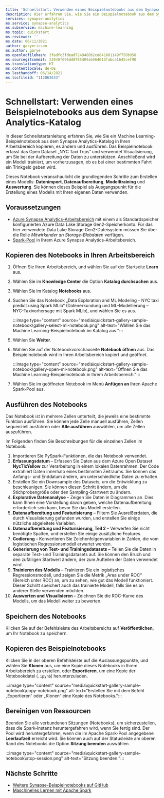 ```yaml
---
title: 'Schnellstart: Verwenden eines Beispielnotebooks aus dem Synapse Analytics-Katalog'
description: Hier erfahren Sie, wie Sie ein Beispielnotebook aus dem Synapse Analytics-Katalog verwenden, um Daten zu untersuchen und ein Machine Learning-Modell zu erstellen.
services: synapse-analytics
ms.service: synapse-analytics
ms.subservice: machine-learning
ms.topic: quickstart
ms.reviewer: ''
ms.date: 06/11/2021
author: garyericson
ms.author: garye
ms.openlocfilehash: 3fadfc3fdead7249480b2ce841601149f750b958
ms.sourcegitcommit: 23040f695dd0785409ab964613fabca1645cef90
ms.translationtype: HT
ms.contentlocale: de-DE
ms.lasthandoff: 06/14/2021
ms.locfileid: "112063633"
---
```

# <a name="quickstart-use-a-sample-notebook-from-the-synapse-analytics-gallery"></a>Schnellstart: Verwenden eines Beispielnotebooks aus dem Synapse Analytics-Katalog

In dieser Schnellstartanleitung erfahren Sie, wie Sie ein Machine Learning-Beispielnotebook aus dem Synapse Analytics-Katalog in Ihren Arbeitsbereich kopieren, es ändern und ausführen.
Das Beispielnotebook erfasst das Open Dataset „NYC Taxi Trips“ und verwendet Visualisierung, um Sie bei der Aufbereitung der Daten zu unterstützen. Anschließend wird ein Modell trainiert, um vorherzusagen, ob es bei einer bestimmten Fahrt ein Trinkgeld geben wird.

Dieses Notebook veranschaulicht die grundlegenden Schritte zum Erstellen eines Modells: **Datenimport**, **Datenaufbereitung**, **Modelltraining** und **Auswertung**. Sie können dieses Beispiel als Ausgangspunkt für die Erstellung eines Modells mit Ihren eigenen Daten verwenden.

## <a name="prerequisites"></a>Voraussetzungen

* [Azure Synapse Analytics-Arbeitsbereich](../get-started-create-workspace.md) mit einem als Standardspeicher konfigurierten Azure Data Lake Storage Gen2-Speicherkonto. Für das hier verwendete Data Lake Storage Gen2-Dateisystem müssen Sie über die Rolle *Mitwirkender an Storage-Blobdaten* verfügen.
* [Spark-Pool](../get-started-analyze-spark.md) in Ihrem Azure Synapse Analytics-Arbeitsbereich.

## <a name="copy-the-notebook-to-your-workspace"></a>Kopieren des Notebooks in Ihren Arbeitsbereich

1. Öffnen Sie Ihren Arbeitsbereich, und wählen Sie auf der Startseite **Learn** aus.
1. Wählen Sie im **Knowledge Center** die Option **Katalog durchsuchen** aus.
1. Wählen Sie im Katalog **Notebooks** aus.
1. Suchen Sie das Notebook „Data Exploration and ML Modeling - NYC taxi predict using Spark MLib“ (Datenerkundung und ML-Modellierung – NYC-Taxivorhersage mit Spark MLib), und wählen Sie es aus.

   :::image type="content" source="media\quickstart-gallery-sample-notebook\gallery-select-ml-notebook.png" alt-text="Wählen Sie das Machine Learning-Beispielnotebook im Katalog aus.":::

1. Wählen Sie **Weiter**.
1. Wählen Sie auf der Notebookvorschauseite **Notebook öffnen** aus. Das Beispielnotebook wird in Ihren Arbeitsbereich kopiert und geöffnet.

    :::image type="content" source="media\quickstart-gallery-sample-notebook\gallery-open-ml-notebook.png" alt-text="Öffnen Sie das Machine Learning-Beispielnotebook in Ihrem Arbeitsbereich.":::

1. Wählen Sie im geöffneten Notebook im Menü **Anfügen an** Ihren Apache Spark-Pool aus.

## <a name="run-the-notebook"></a>Ausführen des Notebooks

Das Notebook ist in mehrere Zellen unterteilt, die jeweils eine bestimmte Funktion ausführen.
Sie können jede Zelle manuell ausführen, Zellen sequenziell ausführen oder **Alle ausführen** auswählen, um alle Zellen auszuführen.

Im Folgenden finden Sie Beschreibungen für die einzelnen Zellen im Notebook:

1. Importieren Sie PySpark-Funktionen, die das Notebook verwendet.
1. **Erfassungsdatum** – Erfassen Sie Daten aus dem Azure Open Dataset **NycTlcYellow** zur Verarbeitung in einem lokalen Datenrahmen. Der Code extrahiert Daten innerhalb eines bestimmten Zeitraums. Sie können das Anfangs- und Enddatum ändern, um unterschiedliche Daten zu erhalten.
1. Erstellen Sie ein Downsample des Datasets, um die Entwicklung zu beschleunigen. Sie können diesen Schritt ändern, um die Stichprobengröße oder den Sampling-Startwert zu ändern.
1. **Explorative Datenanalyse** – Zeigen Sie Daten in Diagrammen an. Dies kann Ihnen eine Vorstellung davon geben, welche Datenaufbereitung erforderlich sein kann, bevor Sie das Modell erstellen.
1. **Datenaufbereitung und Featurisierung** – Filtern Sie Ausreißerdaten, die durch Visualisierung gefunden wurden, und erstellen Sie einige nützliche abgeleitete Variablen.
1. **Datenaufbereitung und Featurisierung, Teil 2** – Verwerfen Sie nicht benötigte Spalten, und erstellen Sie einige zusätzliche Features.
1. **Codierung** – Konvertieren Sie Zeichenfolgenvariablen in Zahlen, die vom logistischen Regressionsmodell erwartet werden.
1. **Generierung von Test- und Trainingsdatasets** – Teilen Sie die Daten in separate Test- und Trainingsdatasets auf. Sie können den Bruch und den zufälligen Startwert ändern, der zum Aufteilen der Daten verwendet wird.
1. **Trainieren des Modells** – Trainieren Sie ein logistisches Regressionsmodell, und zeigen Sie die Metrik „Area under ROC“ (Bereich unter ROC) an, um zu sehen, wie gut das Modell funktioniert. Dieser Schritt speichert auch das trainierte Modell, falls Sie es an anderer Stelle verwenden möchten.
1. **Auswerten und Visualisieren** – Zeichnen Sie die ROC-Kurve des Modells, um das Modell weiter zu bewerten.

## <a name="save-the-notebook"></a>Speichern des Notebooks

Klicken Sie auf der Befehlsleiste des Arbeitsbereichs auf **Veröffentlichen,** um Ihr Notebook zu speichern.

## <a name="copying-the-sample-notebook"></a>Kopieren des Beispielnotebooks

Klicken Sie in der oberen Befehlsleiste auf die Auslassungspunkte, und wählen Sie **Klonen** aus, um eine Kopie dieses Notebooks in Ihrem Arbeitsbereich zu erstellen, oder **Exportieren**, um eine Kopie der Notebookdatei (`.ipynb`) herunterzuladen.

:::image type="content" source="media\quickstart-gallery-sample-notebook\copy-notebook.png" alt-text="Erstellen Sie mit dem Befehl „Exportieren“ oder „Klonen“ eine Kopie des Notebooks.":::

## <a name="clean-up-resources"></a>Bereinigen von Ressourcen

Beenden Sie alle verbundenen Sitzungen (Notebooks), um sicherzustellen, dass die Spark-Instanz heruntergefahren wird, wenn Sie fertig sind. Der Pool wird heruntergefahren, wenn die im Apache Spark-Pool angegebene **Leerlaufzeit** erreicht wird. Sie können auch auf der Statusleiste am oberen Rand des Notebooks die Option **Sitzung beenden** auswählen.

:::image type="content" source="media\quickstart-gallery-sample-notebook\stop-session.png" alt-text="Sitzung beenden.":::

## <a name="next-steps"></a>Nächste Schritte

* [Weitere Synapse-Beispielnotebooks auf GitHub](https://github.com/Azure-Samples/Synapse/tree/main/MachineLearning)
* [Maschinelles Lernen mit Apache Spark](../spark/apache-spark-machine-learning-concept.md)
